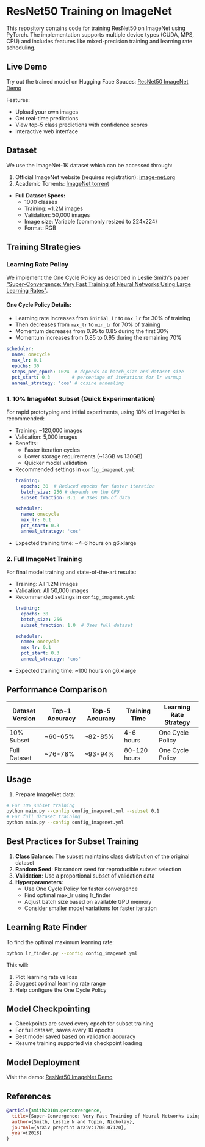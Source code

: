 # ResNet50 Training on ImageNet

This repository contains code for training ResNet50 on ImageNet using PyTorch. The implementation supports multiple device types (CUDA, MPS, CPU) and includes features like mixed-precision training and learning rate scheduling.

## Live Demo

Try out the trained model on Hugging Face Spaces:
[ResNet50 ImageNet Demo](https://huggingface.co/spaces/peeyushsinghal/resnet50_imagenet)

Features:
- Upload your own images
- Get real-time predictions
- View top-5 class predictions with confidence scores
- Interactive web interface

## Dataset

We use the ImageNet-1K dataset which can be accessed through:
1. Official ImageNet website (requires registration): [image-net.org](https://image-net.org/)
2. Academic Torrents: [ImageNet torrent](https://academictorrents.com/details/943977d8c96892d24237638335e481f3ccd54cfb)

- **Full Dataset Specs:**
  - 1000 classes
  - Training: ~1.2M images
  - Validation: 50,000 images
  - Image size: Variable (commonly resized to 224x224)
  - Format: RGB

## Training Strategies

### Learning Rate Policy
We implement the One Cycle Policy as described in Leslie Smith's paper ["Super-Convergence: Very Fast Training of Neural Networks Using Large Learning Rates"](https://arxiv.org/abs/1708.07120).

#### One Cycle Policy Details:
- Learning rate increases from `initial_lr` to `max_lr` for 30% of training
- Then decreases from `max_lr` to `min_lr` for 70% of training
- Momentum decreases from 0.95 to 0.85 during the first 30%
- Momentum increases from 0.85 to 0.95 during the remaining 70%

```yaml
scheduler:
  name: onecycle
  max_lr: 0.1
  epochs: 30
  steps_per_epoch: 1024  # depends on batch_size and dataset size
  pct_start: 0.3        # percentage of iterations for lr warmup
  anneal_strategy: 'cos' # cosine annealing
```

### 1. 10% ImageNet Subset (Quick Experimentation)
For rapid prototyping and initial experiments, using 10% of ImageNet is recommended:
- Training: ~120,000 images
- Validation: 5,000 images
- Benefits:
  - Faster iteration cycles
  - Lower storage requirements (~13GB vs 130GB)
  - Quicker model validation
- Recommended settings in `config_imagenet.yml`:
  ```yaml
  training:
    epochs: 30  # Reduced epochs for faster iteration
    batch_size: 256 # depends on the GPU
    subset_fraction: 0.1  # Uses 10% of data
  
  scheduler:
    name: onecycle
    max_lr: 0.1
    pct_start: 0.3
    anneal_strategy: 'cos'
  ```
- Expected training time: ~4-6 hours on g6.xlarge

### 2. Full ImageNet Training
For final model training and state-of-the-art results:
- Training: All 1.2M images
- Validation: All 50,000 images
- Recommended settings in `config_imagenet.yml`:
  ```yaml
  training:
    epochs: 30 
    batch_size: 256
    subset_fraction: 1.0  # Uses full dataset
  
  scheduler:
    name: onecycle
    max_lr: 0.1
    pct_start: 0.3
    anneal_strategy: 'cos'
  ```
- Expected training time: ~100 hours on g6.xlarge

## Performance Comparison

| Dataset Version | Top-1 Accuracy | Top-5 Accuracy | Training Time | Learning Rate Strategy |
|----------------|---------------|---------------|---------------|---------------------|
| 10% Subset     | ~60-65%       | ~82-85%       | 4-6 hours    | One Cycle Policy    |
| Full Dataset   | ~76-78%       | ~93-94%       | 80-120 hours| One Cycle Policy    |

## Usage

1. Prepare ImageNet data:
```bash
# For 10% subset training
python main.py --config config_imagenet.yml --subset 0.1
# For full dataset training
python main.py --config config_imagenet.yml
```

## Best Practices for Subset Training

1. **Class Balance**: The subset maintains class distribution of the original dataset
2. **Random Seed**: Fix random seed for reproducible subset selection
3. **Validation**: Use a proportional subset of validation data
4. **Hyperparameters**:
   - Use One Cycle Policy for faster convergence
   - Find optimal max_lr using lr_finder
   - Adjust batch size based on available GPU memory
   - Consider smaller model variations for faster iteration

## Learning Rate Finder
To find the optimal maximum learning rate:
```bash
python lr_finder.py --config config_imagenet.yml
```
This will:
1. Plot learning rate vs loss
2. Suggest optimal learning rate range
3. Help configure the One Cycle Policy

## Model Checkpointing

- Checkpoints are saved every epoch for subset training
- For full dataset, saves every 10 epochs
- Best model saved based on validation accuracy
- Resume training supported via checkpoint loading

## Model Deployment

Visit the demo: [ResNet50 ImageNet Demo](https://huggingface.co/spaces/peeyushsinghal/resnet50_imagenet)

## References

```bibtex
@article{smith2018superconvergence,
  title={Super-Convergence: Very Fast Training of Neural Networks Using Large Learning Rates},
  author={Smith, Leslie N and Topin, Nicholay},
  journal={arXiv preprint arXiv:1708.07120},
  year={2018}
}
```

